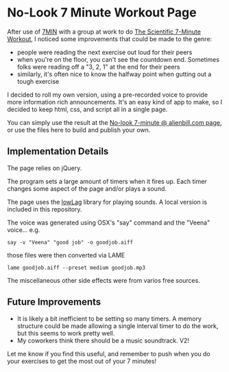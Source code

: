 No-Look 7 Minute Workout Page
=============================

After use of [7MIN] with a group at work to do [The Scientific 7-Minute Workout], I noticed some improvements that could be made to the genre:

  - people were reading the next exercise out loud for their peers
  - when you're on the floor, you can't see the countdown end. Sometimes folks were reading off a "3, 2, 1" at the end for their peers
  - similarly, it's often nice to know the halfway point when gutting out a tough exercise

I decided to roll my own version, using a pre-recorded voice to provide more information rich announcements. It's an easy kind of app to make, so I decided to keep html, css, and script all in a single page.

You can simply use the result at the [No-look 7-minute @ alienbill.com page], or use the files here to build and publish your own.

Implementation Details
----------------------
The page relies on jQuery.

The program sets a large amount of timers when it fires up. Each timer changes some aspect of the page and/or plays a sound.

The page uses the [lowLag] library for playing sounds. A local version is included in this repository.

The voice was generated using OSX's "say" command and the "Veena" voice... e.g. 

    say -v "Veena" "good job" -o goodjob.aiff

those files were then converted via LAME

    lame goodjob.aiff --preset medium goodjob.mp3

The miscellaneous other side effects were from varios free sources.

Future Improvements
-------------------
  - It is likely a bit inefficient to be setting so many timers. A memory structure could be made allowing a single interval timer to do the work, but this seems to work pretty well.
  - My coworkers think there should be a music soundtrack. V2!

Let me know if you find this useful, and remember to push when you do your exercises to get the most out of your 7 minutes!  

[7MIN]:http://www.7-min.com/
[The Scientific 7-Minute Workout]:http://well.blogs.nytimes.com/2013/05/09/the-scientific-7-minute-workout/
[lowLag]:http://lowlag.alienbill.com
[No-look 7-minute @ alienbill.com page]:http://7minute.alienbill.com/
